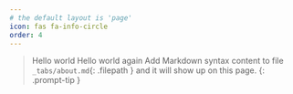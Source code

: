 ```yaml
---
# the default layout is 'page'
icon: fas fa-info-circle
order: 4
---
```


> Hello world Hello world again Add Markdown syntax content to file `_tabs/about.md`{: .filepath } and it will show up on this page.
{: .prompt-tip }
